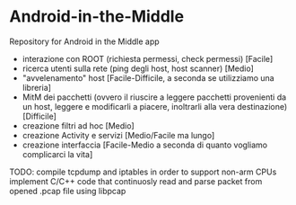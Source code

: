 # Android-in-the-Middle
Repository for Android in the Middle app
- interazione con ROOT (richiesta permessi, check permessi) [Facile]
- ricerca utenti sulla rete (ping degli host, host scanner) [Medio]
- "avvelenamento" host [Facile-Difficile, a seconda se utilizziamo una libreria]
- MitM dei pacchetti (ovvero il riuscire a leggere pacchetti provenienti da un host, leggere e modificarli a piacere, inoltrarli alla vera destinazione) [Difficile]
- creazione filtri ad hoc [Medio]
- creazione Activity e servizi [Medio/Facile ma lungo]
- creazione interfaccia [Facile-Medio a seconda di quanto vogliamo complicarci la vita]

TODO:
  compile tcpdump and iptables in order to support non-arm CPUs
  implement C/C++ code that continuosly read and parse packet from opened .pcap file using libpcap 
